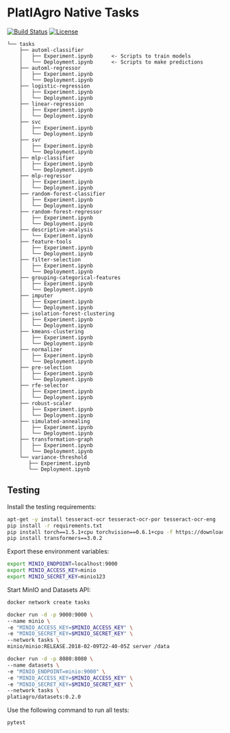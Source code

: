 # PlatIAgro Native Tasks

[![Build Status](https://github.com/platiagro/tasks/workflows/Python%20application/badge.svg)](https://github.com/platiagro/tasks/actions?query=workflow%3A%22Python+application%22)
[![License](https://img.shields.io/badge/License-Apache%202.0-blue.svg)](https://opensource.org/licenses/Apache-2.0)

    └── tasks
        ├── automl-classifier
        │   ├── Experiment.ipynb      <- Scripts to train models
        │   └── Deployment.ipynb      <- Scripts to make predictions
        ├── automl-regressor
        │   ├── Experiment.ipynb
        │   └── Deployment.ipynb
        ├── logistic-regression
        │   ├── Experiment.ipynb
        │   └── Deployment.ipynb
        ├── linear-regression
        │   ├── Experiment.ipynb
        │   └── Deployment.ipynb
        ├── svc
        │   ├── Experiment.ipynb
        │   └── Deployment.ipynb
        ├── svr
        │   ├── Experiment.ipynb
        │   └── Deployment.ipynb
        ├── mlp-classifier
        │   ├── Experiment.ipynb
        │   └── Deployment.ipynb
        ├── mlp-regressor
        │   ├── Experiment.ipynb
        │   └── Deployment.ipynb
        ├── random-forest-classifier
        │   ├── Experiment.ipynb
        │   └── Deployment.ipynb
        ├── random-forest-regressor
        │   ├── Experiment.ipynb
        │   └── Deployment.ipynb
        ├── descriptive-analysis
        │   └── Experiment.ipynb
        ├── feature-tools
        │   ├── Experiment.ipynb
        │   └── Deployment.ipynb
        ├── filter-selection
        │   ├── Experiment.ipynb
        │   └── Deployment.ipynb
        ├── grouping-categorical-features
        │   ├── Experiment.ipynb
        │   └── Deployment.ipynb
        ├── imputer
        │   ├── Experiment.ipynb
        │   └── Deployment.ipynb
        ├── isolation-forest-clustering
        │   ├── Experiment.ipynb
        │   └── Deployment.ipynb
        ├── kmeans-clustering
        │   ├── Experiment.ipynb
        │   └── Deployment.ipynb
        ├── normalizer
        │   ├── Experiment.ipynb
        │   └── Deployment.ipynb
        ├── pre-selection
        │   ├── Experiment.ipynb
        │   └── Deployment.ipynb
        ├── rfe-selector
        │   ├── Experiment.ipynb
        │   └── Deployment.ipynb
        ├── robust-scaler
        │   ├── Experiment.ipynb
        │   └── Deployment.ipynb
        ├── simulated-annealing
        │   ├── Experiment.ipynb
        │   └── Deployment.ipynb
        ├── transformation-graph
        │   ├── Experiment.ipynb
        │   └── Deployment.ipynb
        └── variance-threshold
           ├── Experiment.ipynb
           └── Deployment.ipynb

## Testing

Install the testing requirements:

```bash
apt-get -y install tesseract-ocr tesseract-ocr-por tesseract-ocr-eng
pip install -r requirements.txt
pip install torch==1.5.1+cpu torchvision==0.6.1+cpu -f https://download.pytorch.org/whl/torch_stable.html
pip install transformers==3.0.2
```

Export these environment variables:

```bash
export MINIO_ENDPOINT=localhost:9000
export MINIO_ACCESS_KEY=minio
export MINIO_SECRET_KEY=minio123
```

Start MinIO and Datasets API:

```bash
docker network create tasks
```

```bash
docker run -d -p 9000:9000 \
--name minio \
-e "MINIO_ACCESS_KEY=$MINIO_ACCESS_KEY" \
-e "MINIO_SECRET_KEY=$MINIO_SECRET_KEY" \
--network tasks \
minio/minio:RELEASE.2018-02-09T22-40-05Z server /data
```

```bash
docker run -d -p 8080:8080 \
--name datasets \
-e "MINIO_ENDPOINT=minio:9000" \
-e "MINIO_ACCESS_KEY=$MINIO_ACCESS_KEY" \
-e "MINIO_SECRET_KEY=$MINIO_SECRET_KEY" \
--network tasks \
platiagro/datasets:0.2.0
```

Use the following command to run all tests:

```bash
pytest
```

